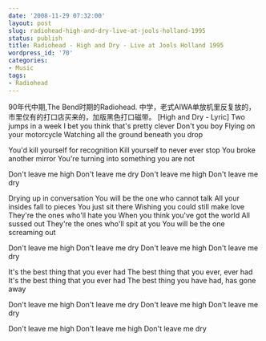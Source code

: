 ```yaml
---
date: '2008-11-29 07:32:00'
layout: post
slug: radiohead-high-and-dry-live-at-jools-holland-1995
status: publish
title: Radiohead - High and Dry - Live at Jools Holland 1995
wordpress_id: '70'
categories:
- Music
tags:
- Radiohead
---
```



90年代中期,The Bend时期的Radiohead.
中学，老式AIWA单放机里反复放的，市里仅有的打口店买来的，加版黑色打口磁带。
[High and Dry - Lyric]
Two jumps in a week
I bet you think that's pretty clever
Don't you boy
Flying on your motorcycle
Watching all the ground beneath you drop

You'd kill yourself for recognition
Kill yourself to never ever stop
You broke another mirror
You're turning into something you are not

Don't leave me high
Don't leave me dry
Don't leave me high
Don't leave me dry

Drying up in conversation
You will be the one who cannot talk
All your insides fall to pieces
You just sit there
Wishing you could still make love
They're the ones who'll hate you
When you think you've got the world
All sussed out
They're the ones who'll spit at you
You will be the one screaming out

Don't leave me high
Don't leave me dry
Don't leave me high
Don't leave me dry

It's the best thing that you ever had
The best thing that you ever, ever had
It's the best thing that you ever had
The best thing you have had, has gone away

Don't leave me high
Don't leave me dry
Don't leave me high
Don't leave me dry

Don't leave me high
Don't leave me high
Don't leave me dry 
